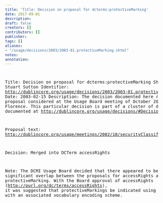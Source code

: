 ```yaml
---
title: 'Title: Decision on proposal for dcterms:protectiveMarking'
date: 2017-09-01
description: 
draft: false
creators: []
contributors: []
publisher: 
tags: []
aliases:
- "/usage/decisions/2003/2003-01.protectiveMarking.shtml"
notes: 
annotation: 
---
```


<!--#include virtual="/ssi/header.shtml" --><pre>
Title: Decision on proposal for dcterms:protectiveMarking
Shepherd: Stuart Sutton
Identifier: <a href="/usage/decisions/2003/2003-01.protectiveMarking.shtml">http://dublincore.org/usage/decisions/2003/2003-01.protectiveMarking.shtml</a>
Date: 2003-02-15
Description: The decision documented here refers to a proposal
               considered at the Usage Board meeting of October 2002
               in Florence. This particular decision is part of a cluster
               of decisions documented at
               <a href="/usage/decisions/#Decision-2003-01">http://dublincore.org/usage/decisions/#Decision-2003-01</a>.

Proposal text: <a href="/usage/meetings/2002/10/securityClassification.shtml">http://dublincore.org/usage/meetings/2002/10/securityClassification.shtml</a>

Decision: Merged into DCTerm accessRights

Note: The DCMI Usage Board decided that there appeared to be
significant overlap between the proposals for accessRights and
protectiveMarking. With the Board approval of accessRights
(<a href="http://purl.org/dc/terms/accessRights">http://purl.org/dc/terms/accessRights</a>), it was suggested
that protectiveMarkings be indicated using accessRights with
an associated vocabulary encoding scheme.

</pre><!--#include virtual="/ssi/footer.shtml" -->
